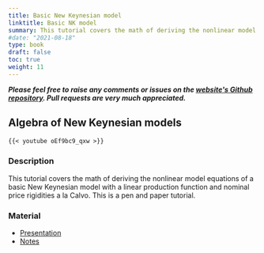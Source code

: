 ```yaml
---
title: Basic New Keynesian model
linktitle: Basic NK model
summary: This tutorial covers the math of deriving the nonlinear model equations of a basic New Keynesian model with a linear production function and nominal price rigidities a la Calvo.
#date: "2021-08-18"
type: book
draft: false
toc: true
weight: 11
---
```


***Please feel free to raise any comments or issues on the [website's Github repository](https://github.com/wmutschl/mutschler.eu). Pull requests are very much appreciated.***

## Algebra of New Keynesian models
```md
{{< youtube oEf9bc9_qxw >}}
```

### Description
This tutorial covers the math of deriving the nonlinear model equations of a basic New Keynesian model with a linear production function and nominal price rigidities a la Calvo.
This is a pen and paper tutorial.

### Material
- [Presentation](/files/nk-models/algebra-nk-models-slides.pdf)
- [Notes](/files/nk-models/algebra-nk-models-notes.pdf)